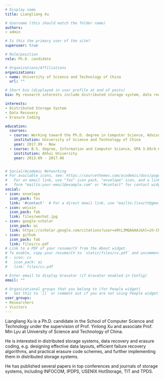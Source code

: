 ```yaml
---
# Display name
title: Liangliang Xu

# Username (this should match the folder name)
authors:
- admin

# Is this the primary user of the site?
superuser: true

# Role/position
role: Ph.D. candidate

# Organizations/Affiliations
organizations:
- name: University of Science and Technology of China
  url: ""

# Short bio (displayed in user profile at end of posts)
bio: My research interests include distributed storage system, data recovery and erasure coding.

interests:
- Distributed Storage System
- Data Recovery
- Erasure Coding

education:
  courses:
  - course: Working toward the Ph.D. degree in Computer Science, Advisors Yinlong Xu & Min Lyu
    institution: University of Science and Technology of China
    year: 2017.09 - Now
  - course: B.S. degree, Information and Computer Science, GPA 3.69/4.0
    institution: Ahhui University
    year: 2013.09 - 2017.06


# Social/Academic Networking
# For available icons, see: https://sourcethemes.com/academic/docs/page-builder/#icons
#   For an email link, use "fas" icon pack, "envelope" icon, and a link in the
#   form "mailto:your-email@example.com" or "#contact" for contact widget.
social:
- icon: envelope
  icon_pack: fas
  link: '#contact'  # For a direct email link, use "mailto:llxuctt@gmail.com".
- icon: weixin
  icon_pack: fab
  link: files/wechat.jpg
- icon: google-scholar
  icon_pack: ai
  link: https://scholar.google.com/citations?user=oRtL3MQAAAAJ&hl=zh-CN
- icon: github
  icon_pack: fab
  link: files/cv.pdf
# Link to a PDF of your resume/CV from the About widget.
# To enable, copy your resume/CV to `static/files/cv.pdf` and uncomment the lines below.
# - icon: cv
#   icon_pack: ai
#   link: files/cv.pdf

# Enter email to display Gravatar (if Gravatar enabled in Config)
email: ""

# Organizational groups that you belong to (for People widget)
#   Set this to `[]` or comment out if you are not using People widget.
user_groups:
- Researchers
- Visitors
---
```


Liangliang Xu is a Ph.D. candidate in the School of Computer Science and Technology under the supervision of Prof. Yinlong Xu and associate Prof. Min Lyu at University of Science and Technology of China. 

He is interested in distributed storage systems, data recovery and erasure coding, e.g. designing effective data layouts, efficient failure recovery algorithms, and practical erasure code schemes, and further implementing them in distributed storage systems. 

He has published several papers in top conferences and journals of storage systems, including INFOCOM, IPDPS, USENIX HotStorage, TIT and TPDS.

 